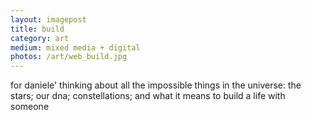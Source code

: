 ```yaml
---
layout: imagepost
title: build
category: art
medium: mixed media + digital
photos: /art/web_build.jpg
---
```


for daniele'
thinking about all the impossible things in the universe:
the stars; our dna; constellations; and what it means 
to build a life with someone
